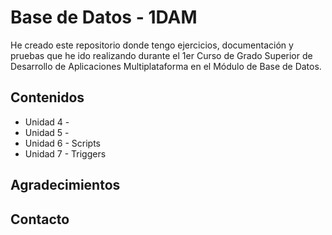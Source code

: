 # Base de Datos - 1DAM
He creado este repositorio donde tengo ejercicios, documentación y pruebas que he ido realizando durante el 1er Curso de Grado Superior de Desarrollo de Aplicaciones Multiplataforma en el Módulo de Base de Datos.
## Contenidos
* Unidad 4 -
* Unidad 5 -
* Unidad 6 - Scripts
* Unidad 7 - Triggers
## Agradecimientos

## Contacto
